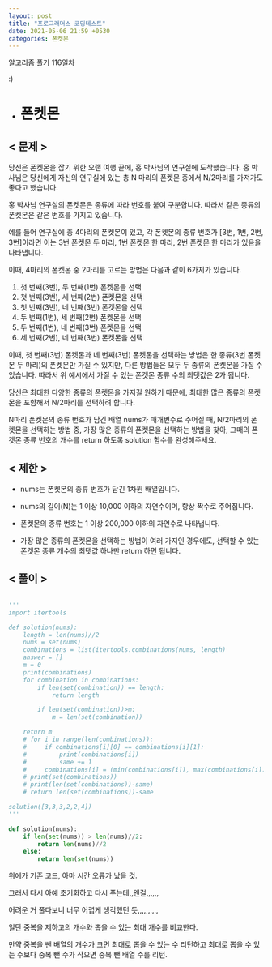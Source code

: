 ```yaml
---
layout: post
title: "프로그래머스 코딩테스트"
date: 2021-05-06 21:59 +0530
categories: 폰켓몬
---
```


알고리즘 풀기 116일차

:)

- # 폰켓몬

>

## < 문제 >

당신은 폰켓몬을 잡기 위한 오랜 여행 끝에, 홍 박사님의 연구실에 도착했습니다. 홍 박사님은 당신에게 자신의 연구실에 있는 총 N 마리의 폰켓몬 중에서 N/2마리를 가져가도 좋다고 했습니다.

홍 박사님 연구실의 폰켓몬은 종류에 따라 번호를 붙여 구분합니다. 따라서 같은 종류의 폰켓몬은 같은 번호를 가지고 있습니다.

예를 들어 연구실에 총 4마리의 폰켓몬이 있고, 각 폰켓몬의 종류 번호가 [3번, 1번, 2번, 3번]이라면 이는 3번 폰켓몬 두 마리, 1번 폰켓몬 한 마리, 2번 폰켓몬 한 마리가 있음을 나타냅니다.

이때, 4마리의 폰켓몬 중 2마리를 고르는 방법은 다음과 같이 6가지가 있습니다.

1. 첫 번째(3번), 두 번째(1번) 폰켓몬을 선택
2. 첫 번째(3번), 세 번째(2번) 폰켓몬을 선택
3. 첫 번째(3번), 네 번째(3번) 폰켓몬을 선택
4. 두 번째(1번), 세 번째(2번) 폰켓몬을 선택
5. 두 번째(1번), 네 번째(3번) 폰켓몬을 선택
6. 세 번째(2번), 네 번째(3번) 폰켓몬을 선택

이때, 첫 번째(3번) 폰켓몬과 네 번째(3번) 폰켓몬을 선택하는 방법은 한 종류(3번 폰켓몬 두 마리)의 폰켓몬만 가질 수 있지만, 다른 방법들은 모두 두 종류의 폰켓몬을 가질 수 있습니다. 따라서 위 예시에서 가질 수 있는 폰켓몬 종류 수의 최댓값은 2가 됩니다.

당신은 최대한 다양한 종류의 폰켓몬을 가지길 원하기 때문에, 최대한 많은 종류의 폰켓몬을 포함해서 N/2마리를 선택하려 합니다.

N마리 폰켓몬의 종류 번호가 담긴 배열 nums가 매개변수로 주어질 때, N/2마리의 폰켓몬을 선택하는 방법 중, 가장 많은 종류의 폰켓몬을 선택하는 방법을 찾아, 그때의 폰켓몬 종류 번호의 개수를 return 하도록 solution 함수를 완성해주세요.

## < 제한 >

- nums는 폰켓몬의 종류 번호가 담긴 1차원 배열입니다.

- nums의 길이(N)는 1 이상 10,000 이하의 자연수이며, 항상 짝수로 주어집니다.

- 폰켓몬의 종류 번호는 1 이상 200,000 이하의 자연수로 나타냅니다.

- 가장 많은 종류의 폰켓몬을 선택하는 방법이 여러 가지인 경우에도, 선택할 수 있는 폰켓몬 종류 개수의 최댓값 하나만 return 하면 됩니다.

## < 풀이 >

```python

'''
import itertools

def solution(nums):
    length = len(nums)//2
    nums = set(nums)
    combinations = list(itertools.combinations(nums, length)
    answer = []
    m = 0
    print(combinations)
    for combination in combinations:
        if len(set(combination)) == length:
            return length

        if len(set(combination))>m:
            m = len(set(combination))

    return m
    # for i in range(len(combinations)):
    #     if combinations[i][0] == combinations[i][1]:
    #         print(combinations[i])
    #         same += 1
    #     combinations[i] = (min(combinations[i]), max(combinations[i]))
    # print(set(combinations))
    # print(len(set(combinations))-same)
    # return len(set(combinations))-same

solution([3,3,3,2,2,4])
'''

def solution(nums):
    if len(set(nums)) > len(nums)//2:
        return len(nums)//2
    else:
        return len(set(nums))

```

위에가 기존 코드, 아마 시간 오류가 났을 것.

그래서 다시 아예 초기화하고 다시 푸는데,,왠걸,,,,,,

어려운 거 풀다보니 너무 어렵게 생각했던 듯,,,,,,,,,,

일단 중복을 제하고의 개수와 뽑을 수 있는 최대 개수를 비교한다.

만약 중복을 뺀 배열의 개수가 크면 최대로 뽑을 수 있는 수 리턴하고 최대로 뽑을 수 있는 수보다 중복 뺀 수가 작으면 중복 뺀 배열 수를 리턴.
